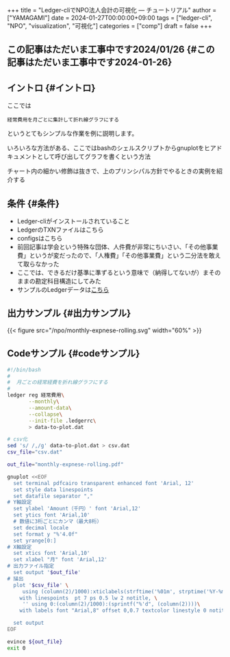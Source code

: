 +++
title = "Ledger-cliでNPO法人会計の可視化 — チュートリアル"
author = ["YAMAGAMI"]
date = 2024-01-27T00:00:00+09:00
tags = ["ledger-cli", "NPO", "visualization", "可視化"]
categories = ["comp"]
draft = false
+++

## この記事はただいま工事中です2024/01/26 {#この記事はただいま工事中です2024-01-26}


## イントロ {#イントロ}

ここでは

```text
経常費用を月ごとに集計して折れ線グラフにする
```

というとてもシンプルな作業を例に説明します。

いろいろな方法がある、ここではbashのシェルスクリプトからgnuplotをヒアドキュメントとして呼び出してグラフを書くという方法

チャート内の細かい修飾は抜きで、上のプリンシパル方針でやるときの実例を紹介する


## 条件 {#条件}

-   Ledger-cliがインストールされていること
-   LedgerのTXNファイルはこちら
-   configsはこちら
-   前回記事は学会という特殊な団体、人件費が非常にちいさい、「その他事業費」というが変だったので、「人権費」「その他事業費」という二分法を敢えて取らなかった
-   ここでは、できるだけ基準に準ずるという意味で（納得してないが）まそのままの勘定科目構造にしてみた
-   サンプルのLedgerデータは[こちら](https://bred-in-bingo.netlify.app/npo/sample-NPO.ledger)


## 出力サンプル {#出力サンプル}

<a id="figure--sample-chart"></a>

{{< figure src="/npo/monthly-expnese-rolling.svg" width="60%" >}}


## Codeサンプル {#codeサンプル}

```sh
#!/bin/bash
#
#  月ごとの経常経費を折れ線グラフにする
#
ledger reg 経常費用\
       --monthly\
       --amount-data\
       --collapse\
       --init-file .ledgerrc\
       > data-to-plot.dat

# csv化
sed 's/ /,/g' data-to-plot.dat > csv.dat
csv_file="csv.dat"

out_file="monthly-expnese-rolling.pdf"

gnuplot <<EOF
  set terminal pdfcairo transparent enhanced font 'Arial, 12'
  set style data linespoints
  set datafile separator ","
# Y軸設定
  set ylabel 'Amount（千円）' font 'Arial,12'
  set ytics font 'Arial,10'
  # 数値に3桁ごとにカンマ（最大8桁）
  set decimal locale
  set format y "%'4.0f"
  set yrange[0:]
# X軸設定
  set xtics font 'Arial,10'
  set xlabel "月" font 'Arial,12'
# 出力ファイル指定
  set output '$out_file'
# 描出
  plot '$csv_file' \
     using (column(2)/1000):xticlabels(strftime('%01m', strptime('%Y-%m-%d', strcol(1))))\
	with linespoints  pt 7 ps 0.5 lw 2 notitle, \
     '' using 0:(column(2)/1000):(sprintf("%'d", (column(2))))\
	with labels font "Arial,8" offset 0,0.7 textcolor linestyle 0 notitle

  set output
EOF

evince ${out_file}
exit 0
```

